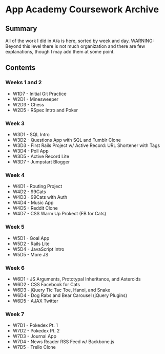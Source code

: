 # App Academy Coursework Archive

## Summary
All of the work I did in A/a is here, sorted by week and day. WARNING: Beyond this level there is not much organization and there are few explanations, though I may add them at some point.

## Contents

### Weeks 1 and 2

* W1D7 - Initial Git Practice
* W2D1 - Minesweeper
* W2D3 - Chess
* W2D5 - RSpec Intro and Poker

### Week 3

* W3D1 - SQL Intro
* W3D2 - Questions App with SQL and Tumblr Clone
* W3D3 - First Rails Project w/ Active Record: URL Shortener with Tags
* W3D4 - Poll App
* W3D5 - Active Record Lite
* W3D7 - Jumpstart Blogger

### Week 4

* W4D1 - Routing Project
* W4D2 - 99Cats
* W4D3 - 99Cats with Auth
* W4D4 - Music App
* W4D5 - Reddit Clone
* W4D7 - CSS Warm Up Prokect (FB for Cats)

### Week 5

* W5D1 - Goal App
* W5D2 - Rails Lite
* W5D4 - JavaScript Intro
* W5D5 - More JS

### Week 6

* W6D1 - JS Arguments, Prototypal Inheritance, and Asteroids
* W6D2 - CSS Facebook for Cats
* W6D3 - jQuery Tic Tac Toe, Hanoi, and Snake
* W6D4 - Dog Rabs and Bear Carousel (jQuery Plugins)
* W6D5 - AJAX Twitter

### Week 7

* W7D1 - Pokedex Pt. 1
* W7D2 - Pokedex Pt. 2
* W7D3 - Journal App
* W7D4 - News Reader RSS Feed w/ Backbone.js
* W7D5 - Trello Clone
